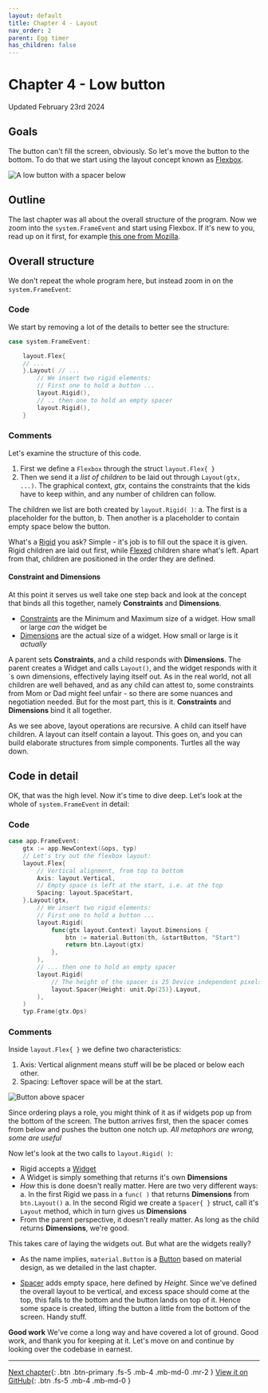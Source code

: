 ```yaml
---
layout: default
title: Chapter 4 - Layout
nav_order: 2
parent: Egg timer
has_children: false
---
```


# Chapter 4 - Low button

Updated February 23rd 2024

## Goals

The button can't fill the screen, obviously. So let's move the button to the bottom. To do that we start using the layout concept known as [Flexbox](https://pkg.go.dev/gioui.org/layout#Flex).

![A low button with a spacer below](04_button_low.png)

## Outline

The last chapter was all about the overall structure of the program. Now we zoom into the `system.FrameEvent` and start using Flexbox. If it's new to you, read up on it first, for example [this one from Mozilla](https://developer.mozilla.org/en-US/docs/Web/CSS/CSS_Flexible_Box_Layout/Basic_Concepts_of_Flexbox).

## Overall structure

We don't repeat the whole program here, but instead zoom in on the `system.FrameEvent`:

### Code

We start by removing a lot of the details to better see the structure:

```go
case system.FrameEvent:

    layout.Flex{
    // ...
    }.Layout( // ...
        // We insert two rigid elements:
        // First one to hold a button ...
        layout.Rigid(),
        // .. then one to hold an empty spacer
        layout.Rigid(),
    }
```

### Comments

Let's examine the structure of this code.

1. First we define a `Flexbox` through the struct `layout.Flex{ }`
1. Then we send it a _list of children_ to be laid out through `Layout(gtx, ...)`. The graphical context, _gtx_, contains the constraints that the kids have to keep within, and any number of children can follow.

The children we list are both created by `layout.Rigid( )`:
a. The first is a placeholder for the button,
b. Then another is a placeholder to contain empty space below the button.

What's a [Rigid](https://pkg.go.dev/gioui.org/layout?utm_source=gopls#Rigid) you ask? Simple - it's job is to fill out the space it is given. Rigid children are laid out first, while [Flexed](https://pkg.go.dev/gioui.org/layout?utm_source=gopls#Flexed) children share what's left. Apart from that, children are positioned in the order they are defined.

#### Constraint and Dimensions

At this point it serves us well take one step back and look at the concept that binds all this together, namely **Constraints** and **Dimensions**.

- [Constraints](https://pkg.go.dev/gioui.org/layout?utm_source=gopls#Constraints) are the Minimum and Maximum size of a widget. How small or large _can_ the widget be
- [Dimensions](https://pkg.go.dev/gioui.org/layout?utm_source=gopls#Dimensions) are the actual size of a widget. How small or large is it _actually_

A parent sets **Constraints**, and a child responds with **Dimensions**. The parent creates a Widget and calls `Layout()`, and the widget responds with it´s own dimensions, effectively laying itself out. As in the real world, not all children are well behaved, and as any child can attest to, some constraints from Mom or Dad might feel unfair - so there are some nuances and negotiation needed. But for the most part, this is it. **Constraints** and **Dimensions** bind it all together.

As we see above, layout operations are recursive. A child can itself have children. A layout can itself contain a layout. This goes on, and you can build elaborate structures from simple components. Turtles all the way down.

## Code in detail

OK, that was the high level. Now it's time to dive deep. Let's look at the whole of `system.FrameEvent` in detail:

### Code

```go
case app.FrameEvent:
    gtx := app.NewContext(&ops, typ)
    // Let's try out the flexbox layout:
    layout.Flex{
        // Vertical alignment, from top to bottom
        Axis: layout.Vertical,
        // Empty space is left at the start, i.e. at the top
        Spacing: layout.SpaceStart,
    }.Layout(gtx,
        // We insert two rigid elements:
        // First one to hold a button ...
        layout.Rigid(
            func(gtx layout.Context) layout.Dimensions {
                btn := material.Button(th, &startButton, "Start")
                return btn.Layout(gtx)
            },
        ),
        // ... then one to hold an empty spacer
        layout.Rigid(
            // The height of the spacer is 25 Device independent pixels
            layout.Spacer{Height: unit.Dp(25)}.Layout,
        ),
    )
    typ.Frame(gtx.Ops)
```

### Comments

Inside `layout.Flex{ }` we define two characteristics:

1.  Axis: Vertical alignment means stuff will be be placed or below each other.
1.  Spacing: Leftover space will be at the start.

![Button above spacer](04_button_above_spacer.jpg)

Since ordering plays a role, you might think of it as if widgets pop up from the bottom of the screen. The button arrives first, then the spacer comes from below and pushes the button one notch up. _All metaphors are wrong, some are useful_

Now let's look at the two calls to `layout.Rigid( )`:

- Rigid accepts a [Widget](https://pkg.go.dev/gioui.org/layout?utm_source=gopls#Widget)
- A Widget is simply something that returns it's own **Dimensions**
- _How_ this is done doesn't really matter. Here are two very different ways:
  a. In the first Rigid we pass in a `func( )` that returns **Dimensions** from `btn.Layout()`
  a. In the second Rigid we create a `Spacer{ }` struct, call it's `Layout` method, which in turn gives us **Dimensions**
- From the parent perspective, it doesn't really matter. As long as the child returns **Dimensions**, we're good.

This takes care of laying the widgets out. But what are the widgets really?

- As the name implies, `material.Button` is a [Button](https://pkg.go.dev/gioui.org/widget/material?utm_source=gopls#Button) based on material design, as we detailed in the last chapter.

- [Spacer](https://pkg.go.dev/gioui.org@v0.0.0-20210504193539-82fff0178bed/layout?utm_source=gopls#Spacer) adds empty space, here defined by _Height_. Since we've defined the overall layout to be vertical, and excess space should come at the top, this falls to the bottom and the button lands on top of it. Hence some space is created, lifting the button a little from the bottom of the screen. Handy stuff.

**Good work**
We've come a long way and have covered a lot of ground. Good work, and thank you for keeping at it. Let's move on and continue by looking over the codebase in earnest.

---

[Next chapter](05_button_low_refactored.md){: .btn .btn-primary .fs-5 .mb-4 .mb-md-0 .mr-2 }
[View it on GitHub](https://github.com/jonegil/gui-with-gio/tree/main/egg_timer){: .btn .fs-5 .mb-4 .mb-md-0 }
